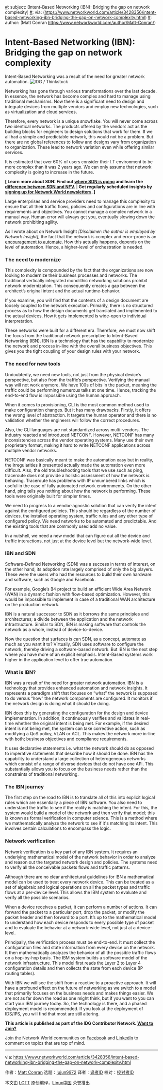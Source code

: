 [#]: collector: (lujun9972)
[#]: translator: ( )
[#]: reviewer: ( )
[#]: publisher: ( )
[#]: url: ( )
[#]: subject: (Intent-Based Networking (IBN): Bridging the gap on network complexity)
[#]: via: (https://www.networkworld.com/article/3428356/intent-based-networking-ibn-bridging-the-gap-on-network-complexity.html)
[#]: author: (Matt Conran https://www.networkworld.com/author/Matt-Conran/)

Intent-Based Networking (IBN): Bridging the gap on network complexity
======
Intent-Based Networking was a result of the need for greater network automation.
![IDG / Thinkstock][1]

Networking has gone through various transformations over the last decade. In essence, the network has become complex and hard to manage using traditional mechanisms. Now there is a significant need to design and integrate devices from multiple vendors and employ new technologies, such as virtualization and cloud services.

Therefore, every network is a unique snowflake. You will never come across two identical networks. The products offered by the vendors act as the building blocks for engineers to design solutions that work for them. If we all had a simple and predictable network, this would not be a problem. But there are no global references to follow and designs vary from organization to organization. These lead to network variation even while offering similar services.

It is estimated that over 60% of users consider their I.T environment to be more complex than it was 2 years ago. We can only assume that network complexity is going to increase in the future.

**[ Learn more about SDN: Find out [where SDN is going][2] and learn the [difference between SDN and NFV][3]. | Get regularly scheduled insights by [signing up for Network World newsletters][4]. ]**

Large enterprises and service providers need to manage this complexity to ensure that all their traffic flows, policies and configurations are in line with requirements and objectives. You cannot manage a complex network in a manual way. Human error will always get you, eventually slowing down the network prohibiting agility.

As I wrote about on Network Insight _[Disclaimer: the author is employed by Network Insight]_, the fact that the network is complex and error-prone is an [encouragement to automate][5]. How this actually happens, depends on the level of automation. Hence, a higher-level of orchestration is needed.

### The need to modernize

This complexity is compounded by the fact that the organizations are now looking to modernize their business processes and networks. The traditional vertically integrated monolithic networking solutions prohibit network modernization. This consequently creates a gap between the architect’s original intent and the actual runtime-behavior.

If you examine, you will find that the contents of a design document are loosely coupled to the network execution. Primarily, there is no structured process as to how the design documents get translated and implemented to the actual devices. How it gets implemented is wide-open to individual interpretation.

These networks were built for a different era. Therefore, we must now shift the focus from the traditional network prescriptive to Intent-Based Networking (IBN). IBN is a technology that has the capability to modernize the network and process in-line with the overall business objectives. This gives you the tight coupling of your design rules with your network.

### The need for new tools

Undoubtedly, we need new tools, not just from the physical device’s perspective, but also from the traffic’s perspective. Verifying the manual way will not work anymore. We have 100s of bits in the packet, meaning the traffic could be performing numerous talks at one time. Hence, tracking the end-to-end flow is impossible using the human approach.

When it comes to provisioning, CLI is the most common method used to make configuration changes. But it has many drawbacks. Firstly, it offers the wrong level of abstraction. It targets the human operator and there is no validation whether the engineers will follow the correct procedures.

Also, the CLI languages are not standardized across multi-vendors. The industry reacted and introduced NETCONF. However, NETCONF has many inconsistencies across the vendor operating systems. Many use their own proprietary format, making it hard to write NETCONF applications across multiple vendor networks.

NETCONF was basically meant to make the automation easy but in reality, the irregularities it presented actually made the automation even more difficult. Also, the old troubleshooting tools that we use such as ping, traceroute does not provide a holistic assessment of how the network is behaving. Traceroute has problems with IP unnumbered links which is useful in the case of fully automated network environments. On the other hand, ping tells you nothing about how the network is performing. These tools were originally built for simpler times.

We need to progress to a vendor-agnostic solution that can verify the intent against the configured policies. This should be regardless of the number of devices, the installed operating system, traffic rules and any other type of configured policy. We need networks to be automated and predictable. And the existing tools that are commonly used add no value.

In a nutshell, we need a new model that can figure out all the device and traffic interactions, not just at the device level but the network-wide level.

### IBN and SDN

Software-Defined Networking (SDN) was a success in terms of interest, on the other hand, its adoption rate largely comprised of only the big players. These were the users who had the resources to build their own hardware and software, such as Google and Facebook.

For example, Google’s B4 project to build an efficient Wide Area Network (WAN) in a dynamic fashion with flow-based optimization. However, this would be impossible to implement in case of a traditional WAN architecture on the production network.

IBN is a natural successor to SDN as it borrows the same principles and architectures; a divide between the application and the network infrastructure. Similar to SDN, IBN is making software that controls the network as a whole, instead of device-to-device.

Now the question that surfaces is can SDN, as a concept, automate as much as you want it to? Virtually, SDN uses software to configure the network, thereby driving a software-based network. But IBN is the next step where you have more of an explicit emphasis. Intent-Based systems work higher in the application level to offer true automation.

### What is IBN?

IBN was a result of the need for greater network automation. IBN is a technology that provides enhanced automation and network insights. It represents a paradigm shift that focuses on “what” the network is supposed to do versus “how” the network components are configured. It monitors if the network design is doing what it should be doing.

IBN does this by generating the configuration for the design and device implementation. In addition, it continuously verifies and validates in real-time whether the original intent is being met. For example, if the desired intent is not being met, the system can take corrective action, such as modifying a QoS policy, VLAN or ACL. This makes the network more in-line with both; business objectives and compliance requirements.

It uses declarative statements i.e. what the network should do as opposed to imperative statements that describe how it should be done. IBN has the capability to understand a large collection of heterogeneous networks which consist of a range of diverse devices that do not have one API. This substantially allows you to focus on the business needs rather than the constraints of traditional networking.

### The IBN journey

The first step on the road to IBN is to translate all of this into explicit logical rules which are essentially a piece of IBN software. You also need to understand the traffic to see if the reality is matching the intent. For this, the system would build a model of the network and then verify that model; this is known as formal verification in computer science. This is a method where we mathematically analyze the network to see if it's matching its intent. This involves certain calculations to encompass the logic.

### Network verification

Network verification is a key part of any IBN system. It requires an underlying mathematical model of the network behavior in order to analyze and reason out the targeted network design and policies. The systems need to verify all the conceivable packets flows and traffic patterns.

Although there are no clear architectural guidelines for IBN a mathematical model can be used to treat every network device. This can be treated as a set of algebraic and logical operations on all the packet types and traffic flows at a per-device level. This allows the IBM system to evaluate and verify all the possible scenarios.

When a device receives a packet, it can perform a number of actions. It can forward the packet to a particular port, drop the packet, or modify the packet header and then forward to a port. It’s up to the mathematical model to understand how each device responds to every possible type of packet and to evaluate the behavior at a network-wide level, not just at a device-level.

Principally, the verification process must be end-to-end. It must collect the configuration files and state information from every device on the network. It then mathematically analyzes the behavior of all the possible traffic flows on a hop-by-hop basis. The IBM system builds a software model of the network infrastructure. This model first reads the Layer 2 to Layer 4 configuration details and then collects the state from each device (IP routing tables).

With IBN we will see the shift from a reactive to a proactive approach. It will have a profound effect on the future of networking as we switch to a model that primarily focuses on the business needs and makes things easier. We are not as far down the road as one might think, but if you want to you can start your IBN journey today. So, the technology is there, and a phased deployment model is recommended. If you look at the deployment of IDS/IPS, you will find that most are still altering.

**This article is published as part of the IDG Contributor Network. [Want to Join?][6]**

Join the Network World communities on [Facebook][7] and [LinkedIn][8] to comment on topics that are top of mind.

--------------------------------------------------------------------------------

via: https://www.networkworld.com/article/3428356/intent-based-networking-ibn-bridging-the-gap-on-network-complexity.html

作者：[Matt Conran][a]
选题：[lujun9972][b]
译者：[译者ID](https://github.com/译者ID)
校对：[校对者ID](https://github.com/校对者ID)

本文由 [LCTT](https://github.com/LCTT/TranslateProject) 原创编译，[Linux中国](https://linux.cn/) 荣誉推出

[a]: https://www.networkworld.com/author/Matt-Conran/
[b]: https://github.com/lujun9972
[1]: https://images.idgesg.net/images/article/2018/01/nw_2018_intent-based_networking_cover_art-100747914-large.jpg
[2]: https://www.networkworld.com/article/3209131/lan-wan/what-sdn-is-and-where-its-going.html
[3]: https://www.networkworld.com/article/3206709/lan-wan/what-s-the-difference-between-sdn-and-nfv.html
[4]: https://www.networkworld.com/newsletters/signup.html
[5]: https://network-insight.net/2019/07/introducing-intent-based-networking-its-not-hype/
[6]: https://www.networkworld.com/contributor-network/signup.html
[7]: https://www.facebook.com/NetworkWorld/
[8]: https://www.linkedin.com/company/network-world
